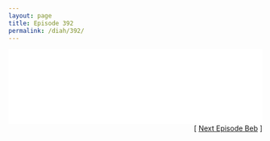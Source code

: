 ```yaml
---
layout: page
title: Episode 392
permalink: /diah/392/
---
```


<iframe allowfullscreen="true" frameborder="0" style="width:100%;" marginheight="0" marginwidth="0" mozallowfullscreen="true" scrolling="NO" src="//gdriveplayer.us/embed2.php?link=1fR0iNTaAb0dAaXhyJr5OwgIJzAZ9YHu1uK4IYjigBsaBP%252FhagoMK4eS3tbx0bEBCEST55alEkvkLruqqju6OLDF0SpvRDehO6dZxN5tUsWHd2MpSCi7SFAJ4hNX62rlzwbXxBCs%252BnIgPyHPyEsDMwvq3txKxukEOZ7QCF8QSd9Vb5Fzu%252FiGu0%252FuUOCXvNIZnFqE%252FY1pQPq9mAmXQVZlBy&amp;no_adult=yes" webkitallowfullscreen="true"></iframe>

<div align="right">[ <a href="/diah/393/">Next Episode Beb</a> ]</div>

